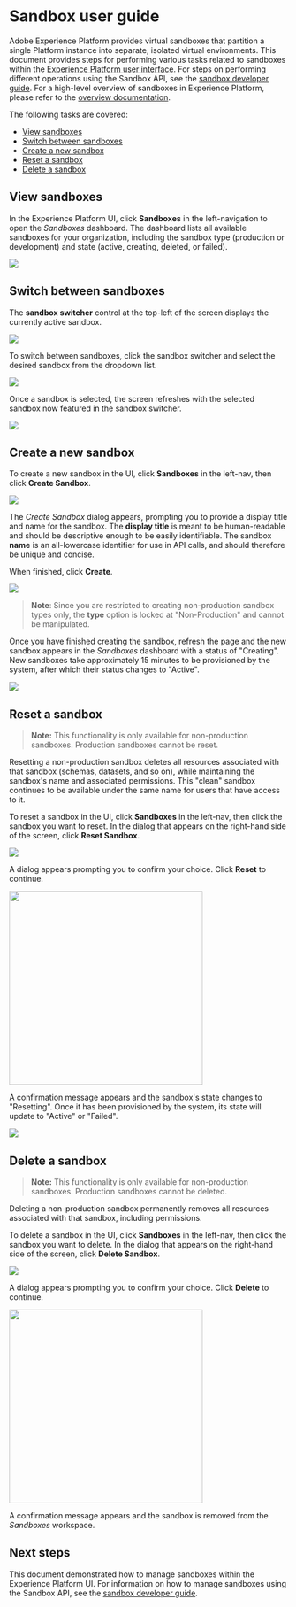 # Sandbox user guide

Adobe Experience Platform provides virtual sandboxes that partition a single Platform instance into separate, isolated  virtual environments. This document provides steps for performing various tasks related to sandboxes within the [Experience Platform user interface](https://platform.adobe.com). For steps on performing different operations using the Sandbox API, see the [sandbox developer guide](sandbox-developer-guide.md). For a high-level overview of sandboxes in Experience Platform, please refer to the [overview documentation](sandboxes-overview.md).

The following tasks are covered:
- [View sandboxes](#view-sandboxes)
- [Switch between sandboxes](#switch-between-sandboxes)
- [Create a new sandbox](#create-a-new-sandbox)
- [Reset a sandbox](#reset-a-sandbox)
- [Delete a sandbox](#delete-a-sandbox)

## View sandboxes

In the Experience Platform UI, click **Sandboxes** in the left-navigation to open the _Sandboxes_ dashboard. The dashboard lists all available sandboxes for your organization, including the sandbox type (production or development) and state (active, creating, deleted, or failed).

![](images/sandboxes-tab.png)

## Switch between sandboxes

The **sandbox switcher** control at the top-left of the screen displays the currently active sandbox.

![](images/sandbox-selector.png)

To switch between sandboxes, click the sandbox switcher and select the desired sandbox from the dropdown list.

![](images/switch-sandbox.png)

Once a sandbox is selected, the screen refreshes with the selected sandbox now featured in the sandbox switcher.

![](images/sandbox-switched.png)

## Create a new sandbox

To create a new sandbox in the UI, click **Sandboxes** in the left-nav, then click **Create Sandbox**.

![](images/create-sandbox-button.png)

The _Create Sandbox_ dialog appears, prompting you to provide a display title and name for the sandbox. The **display title** is meant to be human-readable and should be descriptive enough to be easily identifiable. The sandbox **name** is an all-lowercase identifier for use in API calls, and should therefore be unique and concise.

When finished, click **Create**.

![](images/create-sandbox-dialog.png)

> **Note**: Since you are restricted to creating non-production sandbox types only, the **type** option is locked at "Non-Production" and cannot be manipulated.

Once you have finished creating the sandbox, refresh the page and the new sandbox appears in the _Sandboxes_ dashboard with a status of "Creating". New sandboxes take approximately 15 minutes to be provisioned by the system, after which their status changes to "Active".

![](images/sandbox-created.png)

## Reset a sandbox

> **Note:** This functionality is only available for non-production sandboxes. Production sandboxes cannot be reset.

Resetting a non-production sandbox deletes all resources associated with that sandbox (schemas, datasets, and so on), while maintaining the sandbox's name and associated permissions. This "clean" sandbox continues to be available under the same name for users that have access to it.

To reset a sandbox in the UI, click **Sandboxes** in the left-nav, then click the sandbox you want to reset. In the dialog that appears on the right-hand side of the screen, click **Reset Sandbox**.

![](images/reset-sandbox-button.png)

A dialog appears prompting you to confirm your choice. Click **Reset** to continue.

<img src='images/reset-are-you-sure.png' width=350><br>

A confirmation message appears and the sandbox's state changes to "Resetting". Once it has been provisioned by the system, its state will update to "Active" or "Failed".

![](images/sandbox-resetting.png)

## Delete a sandbox

> **Note:** This functionality is only available for non-production sandboxes. Production sandboxes cannot be deleted.

Deleting a non-production sandbox permanently removes all resources associated with that sandbox, including permissions.

 To delete a sandbox in the UI, click **Sandboxes** in the left-nav, then click the sandbox you want to delete. In the dialog that appears on the right-hand side of the screen, click **Delete Sandbox**.

![](images/delete-sandbox-button.png)

A dialog appears prompting you to confirm your choice. Click **Delete** to continue.

<img src='images/delete-are-you-sure.png' width=350><br>

A confirmation message appears and the sandbox is removed from the _Sandboxes_ workspace. 

## Next steps

This document demonstrated how to manage sandboxes within the Experience Platform UI. For information on how to manage sandboxes using the Sandbox API, see the [sandbox developer guide](sandbox-developer-guide.md).